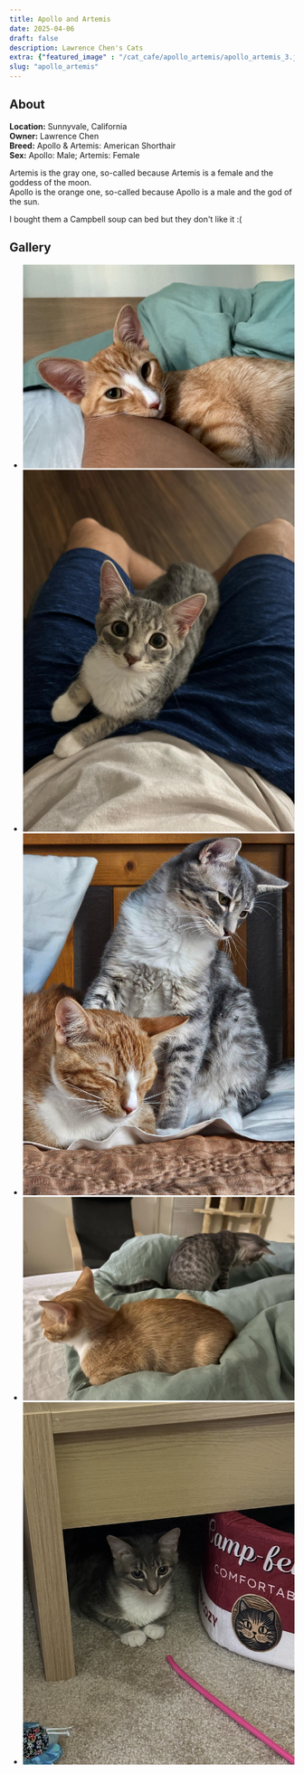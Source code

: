 ```yaml
---
title: Apollo and Artemis
date: 2025-04-06
draft: false
description: Lawrence Chen's Cats
extra: {"featured_image" : "/cat_cafe/apollo_artemis/apollo_artemis_3.jpeg"}
slug: "apollo_artemis"
---
```


## About

**Location:** Sunnyvale, California  
**Owner:** Lawrence Chen  
**Breed:** Apollo & Artemis: American Shorthair  
**Sex:** Apollo: Male; Artemis: Female  

Artemis is the gray one, so-called because Artemis is a female and the goddess of the moon.  
Apollo is the orange one, so-called because Apollo is a male and the god of the sun.

I bought them a Campbell soup can bed but they don't like it :(


<head>
<link rel="stylesheet" href="/cat_cafe/collage.css">
</head>

## Gallery
<ul class="columns">
  <li class="item"><img src="/cat_cafe/apollo_artemis/apollo_artemis_1.jpeg"></li>
  <li class="item"><img src="/cat_cafe/apollo_artemis/apollo_artemis_2.jpeg"></li>
  <li class="item"><img src="/cat_cafe/apollo_artemis/apollo_artemis_4.jpeg"></li>
  <li class="item"><img src="/cat_cafe/apollo_artemis/apollo_artemis_3.jpeg"></li>
  <li class="item"><img src="/cat_cafe/apollo_artemis/apollo_artemis_5.jpeg"></li>
</ul>